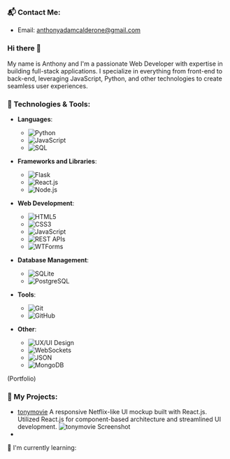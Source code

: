 ### 📬 Contact Me:
- Email: [anthonyadamcalderone@gmail.com](mailto:anthonyadamcalderone@gmail.com)

### Hi there 👋

My name is Anthony and I'm a passionate Web Developer with expertise in building full-stack applications. I specialize in everything from front-end to back-end, leveraging JavaScript, Python, and other technologies to create seamless user experiences.

### 🔧 Technologies & Tools:
- **Languages**:
  - ![Python](https://img.shields.io/badge/Python-3776AB?style=for-the-badge&logo=python&logoColor=white)
  - ![JavaScript](https://img.shields.io/badge/JavaScript-F7DF1E?style=for-the-badge&logo=javascript&logoColor=black)
  - ![SQL](https://img.shields.io/badge/SQL-003B57?style=for-the-badge&logo=sql&logoColor=white)
  
- **Frameworks and Libraries**:
  - ![Flask](https://img.shields.io/badge/Flask-000000?style=for-the-badge&logo=flask&logoColor=white)
  - ![React.js](https://img.shields.io/badge/React.js-61DAFB?style=for-the-badge&logo=react&logoColor=black)
  - ![Node.js](https://img.shields.io/badge/Node.js-339933?style=for-the-badge&logo=node.js&logoColor=white)
  
- **Web Development**:
  - ![HTML5](https://img.shields.io/badge/HTML5-E34F26?style=for-the-badge&logo=html5&logoColor=white)
  - ![CSS3](https://img.shields.io/badge/CSS3-1572B6?style=for-the-badge&logo=css3&logoColor=white)
  - ![JavaScript](https://img.shields.io/badge/JavaScript-F7DF1E?style=for-the-badge&logo=javascript&logoColor=black)
  - ![REST APIs](https://img.shields.io/badge/REST-4C1B2E?style=for-the-badge&logo=swagger&logoColor=white)
  - ![WTForms](https://img.shields.io/badge/WTForms-000000?style=for-the-badge&logo=python&logoColor=white)
  
- **Database Management**:
  - ![SQLite](https://img.shields.io/badge/SQLite-003B57?style=for-the-badge&logo=sqlite&logoColor=white)
  - ![PostgreSQL](https://img.shields.io/badge/PostgreSQL-336791?style=for-the-badge&logo=postgresql&logoColor=white)
  
- **Tools**:
  - ![Git](https://img.shields.io/badge/Git-F05032?style=for-the-badge&logo=git&logoColor=white)
  - ![GitHub](https://img.shields.io/badge/GitHub-181717?style=for-the-badge&logo=github&logoColor=white)
  
- **Other**:
  - ![UX/UI Design](https://img.shields.io/badge/UX--UI_Design-FF6F00?style=for-the-badge&logo=adobe&logoColor=white)
  - ![WebSockets](https://img.shields.io/badge/WebSockets-4A90E2?style=for-the-badge&logo=websockets&logoColor=white)
  - ![JSON](https://img.shields.io/badge/JSON-000000?style=for-the-badge&logo=json&logoColor=white)
  - ![MongoDB](https://img.shields.io/badge/MongoDB-47A248?style=for-the-badge&logo=mongodb&logoColor=white)

 (Portfolio)
 
### 🚀 My Projects:
- [tonymovie](https://github.com/AnthonyCCode/Projects/tree/main/tonymovie)
  A responsive Netflix-like UI mockup built with React.js. Utilized React.js for component-based architecture and streamlined UI development.
   ![tonymovie Screenshot]([https://imgur.com/a/htCSyGL]) 
- 

🌱 I'm currently learning:



